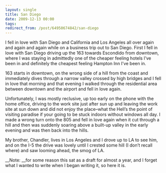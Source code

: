 ```yaml
---
layout: single
title: San Diego
date: 2009-12-13 00:00
tags:
redirect_from: /post/64950674842/san-diego
---
```

I fell in love with San Diego and California and Los Angeles all over again and again and again while on a business trip out to San Diego. First I fell in love with San Diego driving up the 163 towards Escondido from downtown, where I was staying in admittedly one of the cheaper feeling hotels I&rsquo;ve been in and definitely the cheapest feeling Hampton Inn I&rsquo;ve been in.

163 starts in downtown, on the wrong side of a hill from the coast and immediately dives through a narrow valley crossed by high bridges and I fell in love that morning and that evening I walked through the residential area between downtown and the airport and fell in love again.

Unfortunately, I was mostly reclusive, up too early on the phone with the home office, driving to the work site just after sun up and leaving the work site at sun down and did not enjoy the place&ndash;what the Hell&rsquo;s the point of visiting paradise if your going to be stuck indoors without windows all day. I made a wrong turn onto the 805 and fell in love again when it cut through a hill and then was suddenly soaring above a built-up valley in the early evening and was then back into the hills.

My brother, Chandler, lives in Los Angeles and I drove up to LA to see him, and on the I-5 the drive was lovely until I crested some hill (I don&rsquo;t recall where) and saw looming ahead, the smog of LA.

__Note: __for some reason this sat as a draft for almost a year, and I forget what I wanted to write when I began writing it, so here it is.
